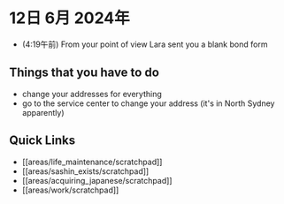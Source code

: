 # 12日 6月 2024年
- (4:19午前) From your point of view Lara sent you a blank bond form

## Things that you have to do
- change your addresses for everything
- go to the service center to change your address (it's in North Sydney apparently)
 



## Quick Links
- [[areas/life_maintenance/scratchpad]]
- [[areas/sashin_exists/scratchpad]]
- [[areas/acquiring_japanese/scratchpad]]
- [[areas/work/scratchpad]]
